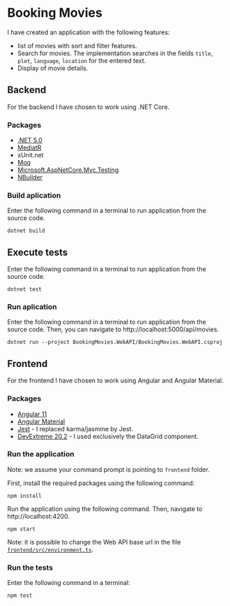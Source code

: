 # Booking Movies

I have created an application with the following features:

- list of movies with sort and filter features.
- Search for movies. The implementation searches in the fields `title`, `plot`, `language`, `location` for the entered text.
- Display of movie details.

## Backend

For the backend I have chosen to work using .NET Core.

### Packages

- [.NET 5.0](https://dotnet.microsoft.com/download/dotnet/5.0)
- [MediatR](https://www.nuget.org/packages/MediatR)
- xUnit.net
- [Moq](https://www.nuget.org/packages/Moq)
- [Microsoft.AspNetCore.Mvc.Testing](https://www.nuget.org/packages/Microsoft.AspNetCore.Mvc.Testing)
- [NBuilder](https://www.nuget.org/packages/NBuilder)

### Build aplication

Enter the following command in a terminal to run application from the source code.

```
dotnet build
```

## Execute tests

Enter the following command in a terminal to run application from the source code.

```
dotnet test
```

### Run aplication

Enter the following command in a terminal to run application from the source code. Then, you can navigate to http://localhost:5000/api/movies.

```
dotnet run --project BookingMovies.WebAPI/BookingMovies.WebAPI.csproj
```

## Frontend

For the frontend I have chosen to work using Angular and Angular Material.

### Packages

- [Angular 11](https://angular.io/)
- [Angular Material](https://material.angular.io/)
- [Jest](https://jestjs.io/) - I replaced karma/jasmine by Jest.
- [DevExtreme 20.2](https://js.devexpress.com/Overview/Angular/) - I used exclusively the DataGrid component.

### Run the application

Note: we assume your command prompt is pointing to `frontend` folder.

First, install the required packages using the following command:

```dotnetcli
npm install
```

Run the application using the following command. Then, navigate to http://localhost:4200.

```dotnetcli
npm start
```

Note: it is possible to change the Web API base url in the file [`frontend/src/environment.ts`](https://github.com/stephanel/booking-movies/blob/main/frontend/src/environments/environment.ts).

### Run the tests

Enter the following command in a terminal:

```dotnetcli
npm test
```
